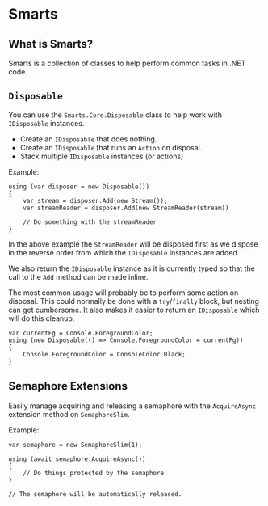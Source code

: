 # Smarts

## What is Smarts?

Smarts is a collection of classes to help perform common tasks in .NET code.

## `Disposable`

You can use the `Smarts.Core.Disposable` class to help work with `IDisposable`
instances.

- Create an `IDisposable` that does nothing.
- Create an `IDisposable` that runs an `Action` on disposal.
- Stack multiple `IDisposable` instances (or actions)

Example:

```
using (var disposer = new Disposable())
{
    var stream = disposer.Add(new Stream());
    var streamReader = disposer.Add(new StreamReader(stream))

    // Do something with the streamReader
}
```

In the above example the `StreamReader` will be disposed first as we dispose in
the reverse order from which the `IDisposable` instances are added.

We also return the `IDisposable` instance as it is currently typed so that the
call to the `Add` method can be made inline.

The most common usage will probably be to perform some action on disposal. This
could normally be done with a `try`/`finally` block, but nesting can get
cumbersome. It also makes it easier to return an `IDisposable` which will do
this cleanup.

```
var currentFg = Console.ForegroundColor;
using (new Disposable(() => Console.ForegroundColor = currentFg))
{
    Console.ForegroundColor = ConsoleColor.Black;
}
```

## Semaphore Extensions

Easily manage acquiring and releasing a semaphore with the `AcquireAsync`
extension method on `SemaphoreSlim`.

Example:

```
var semaphore = new SemaphoreSlim(1);

using (await semaphore.AcquireAsync())
{
    // Do things protected by the semaphore
}

// The semaphore will be automatically released.
```
